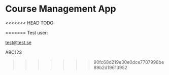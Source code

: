 # Course Management App 

<<<<<<< HEAD
TODO:


=======
Test user:

test@test.se

ABC123
>>>>>>> 90fc68d219e30e0dce7707998be89b2d19613952

